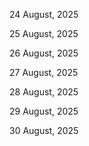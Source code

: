 24 August, 2025

25 August, 2025

26 August, 2025

27 August, 2025

28 August, 2025

29 August, 2025

30 August, 2025